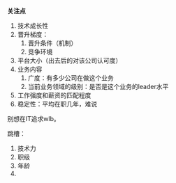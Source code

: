 **关注点**
1. 技术成长性
2. 晋升梯度：
	1. 晋升条件（机制）
	2. 竞争环境
3. 平台大小（出去后的对该公司认可度）
4. 业务内容
	1. 广度：有多少公司在做这个业务
	2. 当前业务领域的级别：是否是这个业务的leader水平
5.  工作强度和薪资的匹配程度
6. 稳定性：平均在职几年，难说

别想在IT追求wlb。

跳槽：
1. 技术力
2. 职级
3. 年龄
4. 